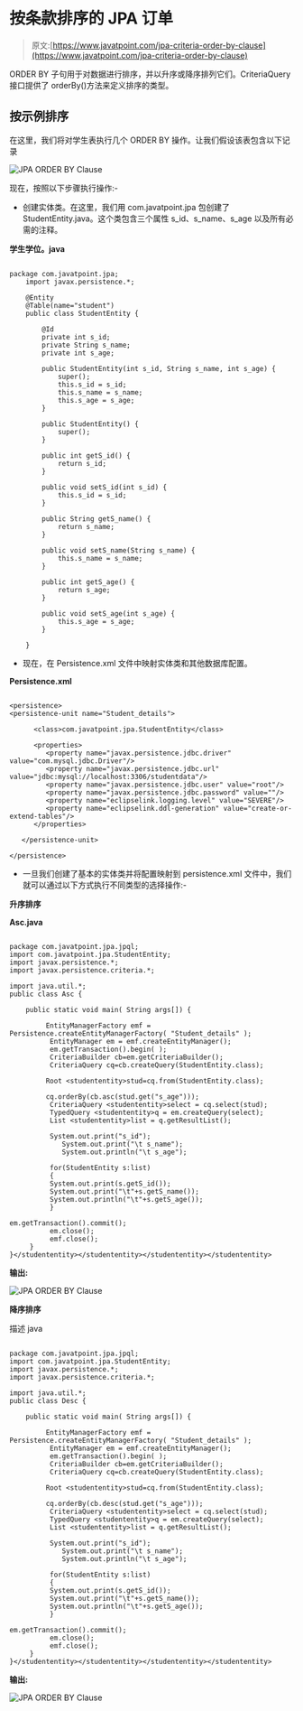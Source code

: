 # 按条款排序的 JPA 订单

> 原文:[https://www.javatpoint.com/jpa-criteria-order-by-clause](https://www.javatpoint.com/jpa-criteria-order-by-clause)

ORDER BY 子句用于对数据进行排序，并以升序或降序排列它们。CriteriaQuery 接口提供了 orderBy()方法来定义排序的类型。

## 按示例排序

在这里，我们将对学生表执行几个 ORDER BY 操作。让我们假设该表包含以下记录

![JPA ORDER BY Clause](../Images/7bd8362ca16f01a3ddc02fa892d65def.png)

现在，按照以下步骤执行操作:-

*   创建实体类。在这里，我们用 com.javatpoint.jpa 包创建了 StudentEntity.java。这个类包含三个属性 s_id、s_name、s_age 以及所有必需的注释。

**学生学位。java**

```

package com.javatpoint.jpa;
	import javax.persistence.*;

	@Entity
	@Table(name="student")
	public class StudentEntity {

		@Id
		private int s_id;
		private String s_name;
		private int s_age;

		public StudentEntity(int s_id, String s_name, int s_age) {
			super();
			this.s_id = s_id;
			this.s_name = s_name;
			this.s_age = s_age;
		}

		public StudentEntity() {
			super();
		}

		public int getS_id() {
			return s_id;
		}

		public void setS_id(int s_id) {
			this.s_id = s_id;
		}

		public String getS_name() {
			return s_name;
		}

		public void setS_name(String s_name) {
			this.s_name = s_name;
		}

		public int getS_age() {
			return s_age;
		}

		public void setS_age(int s_age) {
			this.s_age = s_age;
		}

	}

```

*   现在，在 Persistence.xml 文件中映射实体类和其他数据库配置。

**Persistence.xml**

```

<persistence>
<persistence-unit name="Student_details">

      <class>com.javatpoint.jpa.StudentEntity</class>

      <properties>
         <property name="javax.persistence.jdbc.driver" value="com.mysql.jdbc.Driver"/>
         <property name="javax.persistence.jdbc.url" value="jdbc:mysql://localhost:3306/studentdata"/>
         <property name="javax.persistence.jdbc.user" value="root"/>
         <property name="javax.persistence.jdbc.password" value=""/>
         <property name="eclipselink.logging.level" value="SEVERE"/>
         <property name="eclipselink.ddl-generation" value="create-or-extend-tables"/>
      </properties>

   </persistence-unit>

</persistence>

```

*   一旦我们创建了基本的实体类并将配置映射到 persistence.xml 文件中，我们就可以通过以下方式执行不同类型的选择操作:-

**升序排序**

**Asc.java**

```

package com.javatpoint.jpa.jpql;
import com.javatpoint.jpa.StudentEntity;
import javax.persistence.*;
import javax.persistence.criteria.*;

import java.util.*;
public class Asc {

	public static void main( String args[]) {

		 EntityManagerFactory emf = Persistence.createEntityManagerFactory( "Student_details" );
	      EntityManager em = emf.createEntityManager();
	      em.getTransaction().begin( );
	      CriteriaBuilder cb=em.getCriteriaBuilder();
	      CriteriaQuery cq=cb.createQuery(StudentEntity.class);

	     Root <studententity>stud=cq.from(StudentEntity.class);

	     cq.orderBy(cb.asc(stud.get("s_age")));
	      CriteriaQuery <studententity>select = cq.select(stud);
	      TypedQuery <studententity>q = em.createQuery(select);
	      List <studententity>list = q.getResultList();

	      System.out.print("s_id");
		     System.out.print("\t s_name");
		     System.out.println("\t s_age");

	      for(StudentEntity s:list)
	      {
	      System.out.print(s.getS_id());
	      System.out.print("\t"+s.getS_name());
	      System.out.println("\t"+s.getS_age());
	      } 

em.getTransaction().commit();
	      em.close();
	      emf.close();  
	 }
}</studententity></studententity></studententity></studententity> 
```

**输出:**

![JPA ORDER BY Clause](../Images/753adf0fff4ea6053c55090e37f18b56.png)

**降序排序**

描述 java

```

package com.javatpoint.jpa.jpql;
import com.javatpoint.jpa.StudentEntity;
import javax.persistence.*;
import javax.persistence.criteria.*;

import java.util.*;
public class Desc {

	public static void main( String args[]) {

		 EntityManagerFactory emf = Persistence.createEntityManagerFactory( "Student_details" );
	      EntityManager em = emf.createEntityManager();
	      em.getTransaction().begin( );
	      CriteriaBuilder cb=em.getCriteriaBuilder();
	      CriteriaQuery cq=cb.createQuery(StudentEntity.class);

	     Root <studententity>stud=cq.from(StudentEntity.class);

	     cq.orderBy(cb.desc(stud.get("s_age")));
	      CriteriaQuery <studententity>select = cq.select(stud);
	      TypedQuery <studententity>q = em.createQuery(select);
	      List <studententity>list = q.getResultList();

	      System.out.print("s_id");
		     System.out.print("\t s_name");
		     System.out.println("\t s_age");

	      for(StudentEntity s:list)
	      {
	      System.out.print(s.getS_id());
	      System.out.print("\t"+s.getS_name());
	      System.out.println("\t"+s.getS_age());
	      }

em.getTransaction().commit();
	      em.close();
	      emf.close();  
	 }
}</studententity></studententity></studententity></studententity> 
```

**输出:**

![JPA ORDER BY Clause](../Images/30442724e9f545fac2f563a7890bfd30.png)